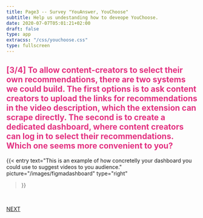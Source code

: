 ```yaml
---
title: Page3 -- Survey "YouAnswer, YouChoose"
subtitle: Help us undestanding how to deveope YouChoose.
date: 2020-07-07T05:01:21+02:00
draft: false
type: app
extracss: "/css/youchoose.css" 
type: fullscreen
---
```


<div class="container">
<div class="col-md-8">

<h2 class="titlehp" style="color:#e33180;"> [3/4] To allow content-creators to select their own recommendations, there are two systems we could build. 
The first options is to ask content creators to upload the <a style="color:#e33180"> links for recommendations in the video description,</a> which the extension can scrape directly. 
The second is to create a <a style="color:#e33180"> dedicated dashboard, </a> where content creators can log in to select their recommendations.
Which one seems more convenient to you?
</h2>

{{< entry 
    text="This is an example of how concretelly your dashboard you could use to suggest videos to you audience." 
    picture="/images/figmadashboard" 
    type="right" 
>}}



<div class="fba" style="padding-top:2rem;">
  <a class="fba" href="/q4/"><span class="fba"> NEXT</span></a>
</div>

</div>
</div>
